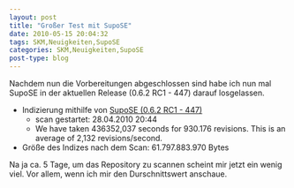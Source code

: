 ```yaml
---
layout: post
title: "Großer Test mit SupoSE"
date: 2010-05-15 20:04:32
tags: SKM,Neuigkeiten,SupoSE
categories: SKM,Neuigkeiten,SupoSE
post-type: blog
---
```

Nachdem nun die Vorbereitungen abgeschlossen sind habe ich nun mal SupoSE in der aktuellen Release (0.6.2 RC1 - 447) darauf losgelassen.
<ul>
  <li>Indizierung mithilfe von <a href="http://www.supose.org">SupoSE (0.6.2 RC1 - 447) </a>
    <ul><li>scan gestartet: 28.04.2010 20:44</li></ul>
    <ul><li>We have taken 436352,037 seconds for 930.176 revisions.
This is an average of 2,132 revisions/second.
           </li>
     </ul>
  </li>
  <li>Größe des Indizes nach dem Scan: 61.797.883.970 Bytes</li>
</ul>
Na ja ca. 5 Tage, um das Repository zu scannen scheint mir jetzt ein wenig viel. Vor allem, wenn ich mir den Durschnittswert anschaue.
